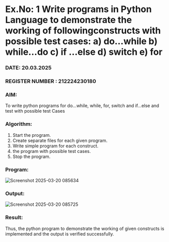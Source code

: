 # Ex.No: 1 Write programs in Python Language to demonstrate the working of followingconstructs with possible test cases: a) do…while b) while…do c) if …else d) switch e) for 

### DATE: 20.03.2025                                                                           
### REGISTER NUMBER : 212224230180

### AIM:  
To write python programs for do…while, while, for, switch and if…else and test with possible test 
Cases 

### Algorithm:
1. Start the program.
2. Create separate files for each given program.
3. Write simple program for each construct.
4.  the program with possible test cases.
5. Stop the program.
### Program:

![Screenshot 2025-03-20 085634](https://github.com/user-attachments/assets/011e3a05-4e37-404f-9807-6932ea63f35f)

### Output:


![Screenshot 2025-03-20 085725](https://github.com/user-attachments/assets/61e9f37d-3381-4712-8dad-509bbc5fbe30)



### Result:
Thus, the python program to demonstrate the working of given constructs is implemented and the output is verified successfully.


